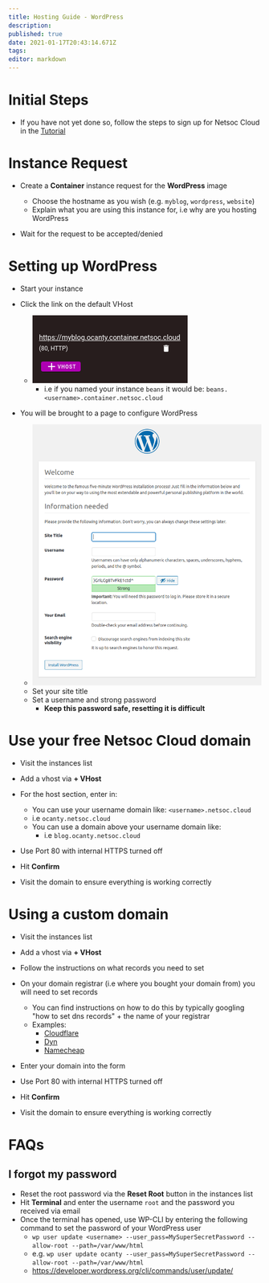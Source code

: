```yaml
---
title: Hosting Guide - WordPress
description: 
published: true
date: 2021-01-17T20:43:14.671Z
tags: 
editor: markdown
---
```



# Initial Steps

* If you have not yet done so, follow the steps to sign up for Netsoc Cloud in the [Tutorial](/services/tutorial)

# Instance Request

* Create a **Container** instance request for the **WordPress** image
	* Choose the hostname as you wish (e.g. `myblog`, `wordpress`, `website`)
  * Explain what you are using this instance for, i.e why are you hosting WordPress
  
* Wait for the request to be accepted/denied

# Setting up WordPress
	
* Start your instance
* Click the link on the default VHost
  * ![tutorial-wordpress1.png](/assets/cloud/tutorial-wordpress1.png)
	* i.e if you named your instance `beans` it would be: `beans.<username>.container.netsoc.cloud`

* You will be brought to a page to configure WordPress
	* ![tutorial-wordpress2.png](/assets/cloud/tutorial-wordpress2.png)
	* Set your site title
  * Set a username and strong password
  	* **Keep this password safe, resetting it is difficult**
    
# Use your free Netsoc Cloud domain

* Visit the instances list
* Add a vhost via **+ VHost**
* For the host section, enter in:
	* You can use your username domain like: `<username>.netsoc.cloud`
  	* i.e `ocanty.netsoc.cloud`
  * You can use a domain above your username domain like:
  	* i.e `blog.ocanty.netsoc.cloud`
    
* Use Port 80 with internal HTTPS turned off
* Hit **Confirm**

* Visit the domain to ensure everything is working correctly

# Using a custom domain

* Visit the instances list
* Add a vhost via **+ VHost**
* Follow the instructions on what records you need to set

* On your domain registrar (i.e where you bought your domain from) you will need to set records
	* You can find instructions on how to do this by typically googling "how to set dns records" + the name of your registrar
  	* Examples:
    	* [Cloudflare](https://www.cloudflare.com/learning/dns/dns-records/)
      * [Dyn](https://help.dyn.com/setting-up-dns-for-your-new-website/)
      * [Namecheap](https://www.namecheap.com/support/knowledgebase/article.aspx/434/2237/how-do-i-set-up-host-records-for-a-domain/)
      
* Enter your domain into the form
* Use Port 80 with internal HTTPS turned off
* Hit **Confirm**

* Visit the domain to ensure everything is working correctly

# FAQs

## I forgot my password

* Reset the root password via the **Reset Root** button in the instances list
* Hit **Terminal** and enter the username `root` and the password you received via email
* Once the terminal has opened, use WP-CLI by entering the following command to set the password of your WordPress user
	* `wp user update <username> --user_pass=MySuperSecretPassword --allow-root --path=/var/www/html`
  	* e.g. `wp user update ocanty --user_pass=MySuperSecretPassword --allow-root --path=/var/www/html`
  * https://developer.wordpress.org/cli/commands/user/update/
  
